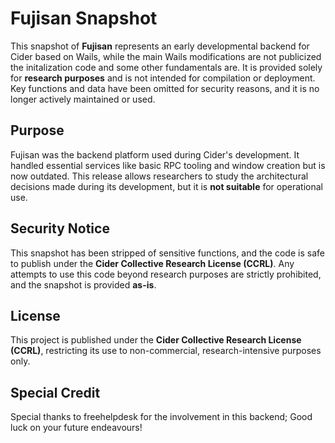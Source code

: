 
# Fujisan Snapshot

This snapshot of **Fujisan** represents an early developmental backend for Cider based on Wails, while the main Wails modifications are not publicized the initalization code and some other fundamentals are. It is provided solely for **research purposes** and is not intended for compilation or deployment. Key functions and data have been omitted for security reasons, and it is no longer actively maintained or used.

## Purpose

Fujisan was the backend platform used during Cider's development. It handled essential services like basic RPC tooling and window creation but is now outdated. This release allows researchers to study the architectural decisions made during its development, but it is **not suitable** for operational use.

## Security Notice

This snapshot has been stripped of sensitive functions, and the code is safe to publish under the **Cider Collective Research License (CCRL)**. Any attempts to use this code beyond research purposes are strictly prohibited, and the snapshot is provided **as-is**.

## License

This project is published under the **Cider Collective Research License (CCRL)**, restricting its use to non-commercial, research-intensive purposes only.

## Special Credit

Special thanks to freehelpdesk for the involvement in this backend; Good luck on your future endeavours!
